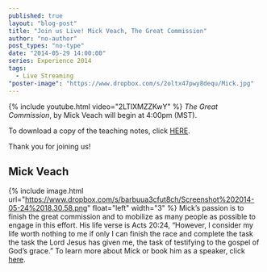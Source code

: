 ```yaml
---
published: true
layout: "blog-post"
title: "Join us Live! Mick Veach, The Great Commission"
author: "no-author"
post_types: "no-type"
date: "2014-05-29 14:00:00"
series: Experience 2014
tags: 
  - Live Streaming
"poster-image": "https://www.dropbox.com/s/2oltx47pwy8dequ/Mick.jpg"
---
```


{% include youtube.html video="2LTlXMZZKwY" %}
*The Great Commission*, by Mick Veach will begin at 4:00pm (MST).  

To download a copy of the teaching notes, click <a href="https://www.dropbox.com/s/vi3hdxgwhikxz7g/Mick%20Veach%20-%20World%20Christian%20Discipleship.pdf" target="_blank">HERE</a>.

Thank you for joining us!

## Mick Veach
{% include image.html url="https://www.dropbox.com/s/barbuua3cfut8ch/Screenshot%202014-05-24%2018.30.58.png" float="left" width="3" %}
Mick’s passion is to finish the great commission and to mobilize as many people as possible to engage in this effort. His life verse is Acts 20:24, “However, I consider my life worth nothing to me if only I can finish the race and complete the task the task the Lord Jesus has given me, the task of testifying to the gospel of God’s grace.”
To learn more about Mick or book him as a speaker, click <a href="http://www.kbm.org/speakers/mick-veach/" target="_blank">here</a>.